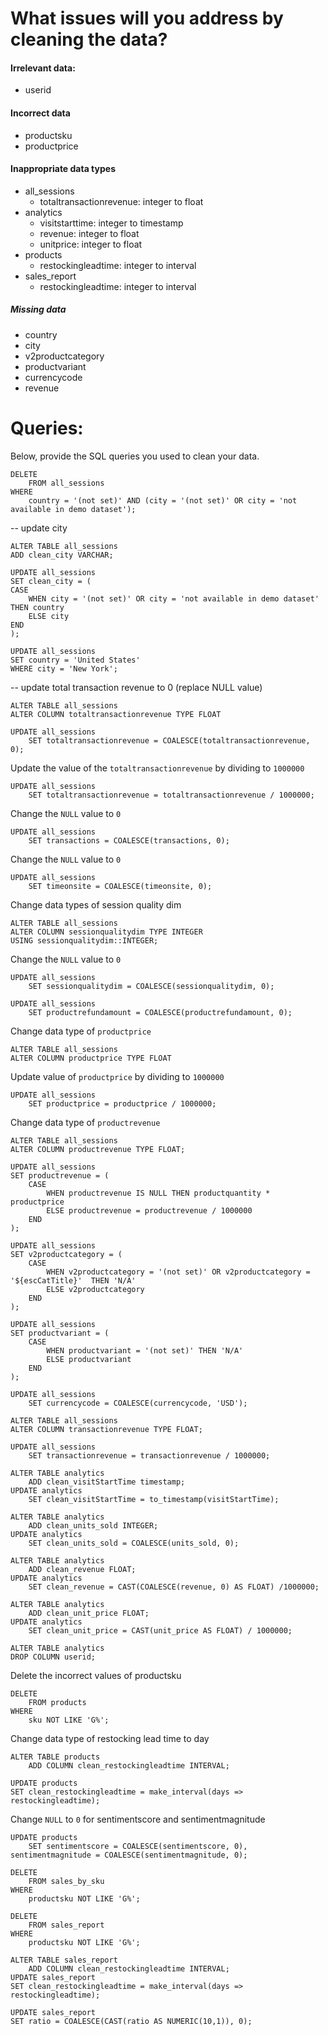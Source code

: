 # What issues will you address by cleaning the data?
#### Irrelevant data:
- userid

#### Incorrect data
- productsku
- productprice

#### Inappropriate data types
- all_sessions
    - totaltransactionrevenue: integer to float
-  analytics
    - visitstarttime: integer to timestamp
    - revenue: integer to float
    - unitprice: integer to float
- products
    - restockingleadtime: integer to interval
- sales_report
    - restockingleadtime: integer to interval

##### Missing data
- country
- city
- v2productcategory
- productvariant
- currencycode
- revenue

# Queries:
Below, provide the SQL queries you used to clean your data.


```
DELETE 
	FROM all_sessions
WHERE
	country = '(not set)' AND (city = '(not set)' OR city = 'not available in demo dataset');
```

-- update city 

```
ALTER TABLE all_sessions
ADD clean_city VARCHAR;

UPDATE all_sessions
SET clean_city = (
CASE
	WHEN city = '(not set)' OR city = 'not available in demo dataset' THEN country
	ELSE city
END
);
```

```
UPDATE all_sessions
SET country = 'United States'
WHERE city = 'New York';
```
	
-- update total transaction revenue to 0 (replace NULL value)
```
ALTER TABLE all_sessions
ALTER COLUMN totaltransactionrevenue TYPE FLOAT

UPDATE all_sessions
	SET totaltransactionrevenue = COALESCE(totaltransactionrevenue, 0);
```

Update the value of the `totaltransactionrevenue` by dividing to `1000000`
```
UPDATE all_sessions
	SET	totaltransactionrevenue = totaltransactionrevenue / 1000000;
```

Change the `NULL` value to `0`
```	
UPDATE all_sessions
	SET transactions = COALESCE(transactions, 0);
```	

Change the `NULL` value to `0`
```
UPDATE all_sessions
	SET timeonsite = COALESCE(timeonsite, 0);
```


Change data types of session quality dim
```
ALTER TABLE all_sessions
ALTER COLUMN sessionqualitydim TYPE INTEGER
USING sessionqualitydim::INTEGER;
```

Change the `NULL` value to `0`
```
UPDATE all_sessions
	SET sessionqualitydim = COALESCE(sessionqualitydim, 0);
	
UPDATE all_sessions
	SET productrefundamount = COALESCE(productrefundamount, 0);
```

Change data type of `productprice`
```
ALTER TABLE all_sessions
ALTER COLUMN productprice TYPE FLOAT
```

Update value of `productprice` by dividing to `1000000`
```
UPDATE all_sessions
	SET productprice = productprice / 1000000;
```
Change data type of `productrevenue`
```
ALTER TABLE all_sessions
ALTER COLUMN productrevenue TYPE FLOAT;
```
```
UPDATE all_sessions
SET productrevenue = (
	CASE 
		WHEN productrevenue IS NULL THEN productquantity * productprice
		ELSE productrevenue = productrevenue / 1000000
	END
);
```
```
UPDATE all_sessions
SET v2productcategory = (
	CASE 
		WHEN v2productcategory = '(not set)' OR v2productcategory = '${escCatTitle}'  THEN 'N/A'
		ELSE v2productcategory
	END
);
```
```
UPDATE all_sessions
SET productvariant = (
	CASE 
		WHEN productvariant = '(not set)' THEN 'N/A'
		ELSE productvariant
	END
);
```
```
UPDATE all_sessions
	SET currencycode = COALESCE(currencycode, 'USD');
```

```
ALTER TABLE all_sessions
ALTER COLUMN transactionrevenue TYPE FLOAT;
```

```
UPDATE all_sessions
	SET transactionrevenue = transactionrevenue / 1000000;
```


```
ALTER TABLE analytics
	ADD clean_visitStartTime timestamp;
UPDATE analytics
	SET clean_visitStartTime = to_timestamp(visitStartTime);
```    

```
ALTER TABLE analytics
	ADD clean_units_sold INTEGER;
UPDATE analytics
	SET clean_units_sold = COALESCE(units_sold, 0);
```
```
ALTER TABLE analytics
	ADD clean_revenue FLOAT;
UPDATE analytics
	SET clean_revenue = CAST(COALESCE(revenue, 0) AS FLOAT) /1000000;
```
```
ALTER TABLE analytics
	ADD clean_unit_price FLOAT;
UPDATE analytics
	SET clean_unit_price = CAST(unit_price AS FLOAT) / 1000000;
```
```
ALTER TABLE analytics
DROP COLUMN userid;
```



Delete the incorrect values of productsku
```
DELETE
	FROM products
WHERE
	sku NOT LIKE 'G%';
```

Change data type of restocking lead time to day

```
ALTER TABLE products
	ADD COLUMN clean_restockingleadtime INTERVAL;
	
UPDATE products
SET clean_restockingleadtime = make_interval(days => restockingleadtime);
```

Change `NULL` to `0` for sentimentscore and sentimentmagnitude
```
UPDATE products
	SET sentimentscore = COALESCE(sentimentscore, 0), sentimentmagnitude = COALESCE(sentimentmagnitude, 0);
```

```
DELETE
	FROM sales_by_sku
WHERE
	productsku NOT LIKE 'G%';
```

```
DELETE
	FROM sales_report
WHERE
	productsku NOT LIKE 'G%';
```
```
ALTER TABLE sales_report
	ADD COLUMN clean_restockingleadtime INTERVAL;
UPDATE sales_report
SET clean_restockingleadtime = make_interval(days => restockingleadtime);
```
```
UPDATE sales_report
SET ratio = COALESCE(CAST(ratio AS NUMERIC(10,1)), 0);
```
